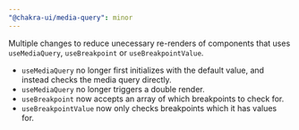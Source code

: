 ```yaml
---
"@chakra-ui/media-query": minor
---
```


Multiple changes to reduce unecessary re-renders of components that uses
`useMediaQuery`, `useBreakpoint` or `useBreakpointValue`.

- `useMediaQuery` no longer first initializes with the default value, and
  instead checks the media query directly.
- `useMediaQuery` no longer triggers a double render.
- `useBreakpoint` now accepts an array of which breakpoints to check for.
- `useBreakpointValue` now only checks breakpoints which it has values for.

